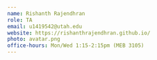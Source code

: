 ```yaml
---
name: Rishanth Rajendhran	
role: TA
email: u1419542@utah.edu
website: https://rishanthrajendhran.github.io/
photo: avatar.png
office-hours: Mon/Wed 1:15-2:15pm (MEB 3105) 
---
```

    
    